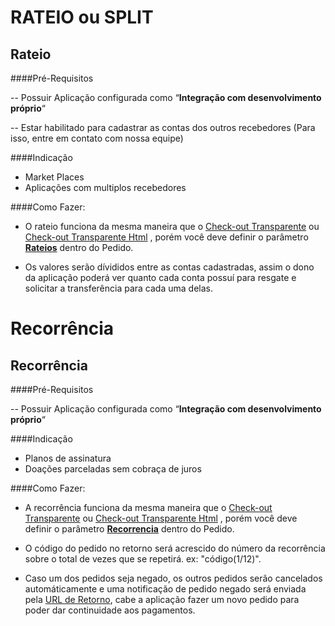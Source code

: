 RATEIO ou SPLIT
===============

Rateio
------

####Pré-Requisitos

-- Possuir Aplicação configurada como “**Integração com desenvolvimento próprio**“ 

-- Estar habilitado para cadastrar as contas dos outros recebedores (Para isso, entre em contato com nossa equipe)

####Indicação

 - Market Places
 - Aplicações com multiplos recebedores


####Como Fazer:

 - O rateio funciona da mesma maneira que o [Check-out Transparente](##integrando-check-out-transparente) ou [Check-out Transparente Html](##integrando-check-out-transparente-html) , porém você deve definir o parâmetro [**Rateios**](#parametros-rateios) dentro do Pedido.

 - Os valores serão dívididos entre as contas cadastradas, assim o dono da aplicação poderá ver quanto cada conta possuí para resgate e solicitar a transferência para cada uma delas.

Recorrência
===========

Recorrência
-----------

####Pré-Requisitos

-- Possuir Aplicação configurada como “**Integração com desenvolvimento próprio**“ 

####Indicação

 - Planos de assinatura
 - Doações parceladas sem cobraça de juros

####Como Fazer:

 - A recorrência funciona da mesma maneira que o [Check-out Transparente](##integrando-check-out-transparente) ou [Check-out Transparente Html](##integrando-check-out-transparente-html) , porém você deve definir o parâmetro [**Recorrencia**](#parametros-pagamento) dentro do Pedido.

 - O código do pedido no retorno será acrescido do número da recorrência sobre o total de vezes que se repetirá. ex: "código(1/12)".

 - Caso um dos pedidos seja negado, os outros pedidos serão cancelados automáticamente e uma notificação de pedido negado será enviada pela [URL de Retorno](#acompanhamento-dos-pedidos-webhook-url-de-retorno), cabe a aplicação fazer um novo pedido para poder dar continuidade aos pagamentos.


